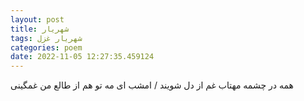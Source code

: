 ```yaml
---
layout: post
title: شهریار
tags: شهریار غزل
categories: poem
date: 2022-11-05 12:27:35.459124
---
```


همه در چشمه مهتاب غم از دل شویند / امشب ای مه تو هم از طالع من غمگینی